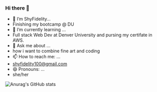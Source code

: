 ### Hi there 👋


- 🔭 I’m ShyFidelity...
- Finishing my bootcamp @ DU 
- 🌱 I’m currently learning ...
- Full stack Web Dev at Denver University and pursing my certifate in AWS. 
- 💬 Ask me about ...
- how i want to combine fine art and coding 
- 📫 How to reach me: ...
- shyfidelity100@gmail.com
- 😄 Pronouns: ...
- she/her


![Anurag's GitHub stats](https://github-readme-stats.vercel.app/api?username=shyfidelity&theme=nightowl&show_icons=true)


       
  
